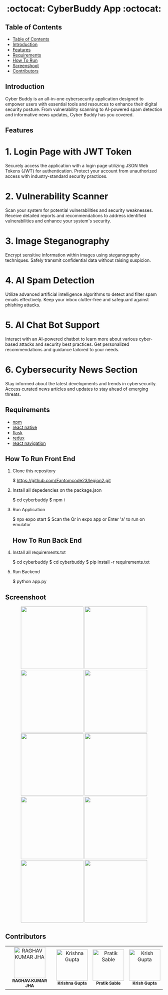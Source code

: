 <h1 align="center">:octocat: CyberBuddy App :octocat:</h1>

## Table of Contents

- [Table of Contents](#table-of-contents)
- [Introduction](#introduction)
- [Features](#features)
- [Requirements](#requirements)
- [How To Run](#how-to-run)
- [Screenshoot](#screenshoot)
- [Contributors](#contributors)

## Introduction
Cyber Buddy is an all-in-one cybersecurity application designed to empower users with essential tools and resources to enhance their digital security posture. From vulnerability scanning to AI-powered spam detection and informative news updates, Cyber Buddy has you covered.


## Features
# 1. Login Page with JWT Token
Securely access the application with a login page utilizing JSON Web Tokens (JWT) for authentication.
Protect your account from unauthorized access with industry-standard security practices.
# 2. Vulnerability Scanner
Scan your system for potential vulnerabilities and security weaknesses.
Receive detailed reports and recommendations to address identified vulnerabilities and enhance your system's security.
# 3. Image Steganography
Encrypt sensitive information within images using steganography techniques.
Safely transmit confidential data without raising suspicion.
# 4. AI Spam Detection
Utilize advanced artificial intelligence algorithms to detect and filter spam emails effectively.
Keep your inbox clutter-free and safeguard against phishing attacks.
# 5. AI Chat Bot Support
Interact with an AI-powered chatbot to learn more about various cyber-based attacks and security best practices.
Get personalized recommendations and guidance tailored to your needs.
# 6. Cybersecurity News Section
Stay informed about the latest developments and trends in cybersecurity.
Access curated news articles and updates to stay ahead of emerging threats.


## Requirements
* [npm](https://www.npmjs.com/get-npm)
* [react native](https://facebook.github.io/react-native)
* [flask](https://flask.palletsprojects.com/en/3.0.x/)
* [redux](https://redux.js.org/)
* [react navigation](https://reactnavigation.org/)
  

   
## How To Run Front End

1. Clone this repository
   
   $ https://github.com/Fantomcode23/legion2.git
   
2. Install all depedencies on the package.json
   
   $ cd cyberbuddy
   $ npm i
   
3. Run Application
   
   $ npx expo start 
   $ Scan the Qr in expo app or Enter 'a' to run on emulator 
   


   ## How To Run Back End

1. Install all requirements.txt
   
   $ cd cyberbuddy
   $ cd cyberbuddy
   $ pip install -r requirements.txt
   
3. Run Backend
   
   $ python app.py
   
</div>

## Screenshoot
<div align="center">
    <img width="200" src="./images/1.jpeg"> 
    <img width="200" src="./images/2.jpeg">  
    <img width="200" src="./images/3.jpeg"> 
    <img width="200" src="./images/4.jpeg">    
    <img width="200" src="./images/5.jpeg">
    <img width="200" src="./images/6.jpeg">
    <img width="200" src="./images/7.jpeg">
    <img width="200" src="./images/8.jpeg">
    <img width="200" src="./images/9.jpeg">
    <img width="200" src="./images/10.jpeg">
      

</div>


## Contributors
<center>
  <table>
    <tr>
      <td align="center">
        <a href="https://github.com/Kr1sh-gupta">
          <img width="100" src="https://avatars.githubusercontent.com/u/104291406?s=96&v=4" alt="RAGHAV KUMAR JHA"><br/>
          <sub><b>RAGHAV KUMAR JHA</b></sub>
        </a>
      </td>
      <td align="center">
        <a href="https://github.com/krishna1804g">
          <img width="100" src="https://avatars.githubusercontent.com/u/110286705?v=4" alt="Krishna Gupta"><br/>
          <sub><b>Krishna Gupta</b></sub>
        </a>
      </td>
       <td align="center">
        <a href="https://github.com/Pratiksable">
          <img width="100" src="https://avatars.githubusercontent.com/u/88896059?v=4" alt="Pratik Sable"><br/>
          <sub><b>Pratik Sable</b></sub>
        </a>
      </td>
      <td align="center">
        <a href="https://github.com/Kr1sh-gupta">
          <img width="100" src="https://avatars.githubusercontent.com/u/73186767?v=4" alt="Krish Gupta"><br/>
          <sub><b>Krish Gupta</b></sub>
        </a>
      </td>
    </tr>
  </table>
</center>
